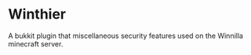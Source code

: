 Winthier
========

A bukkit plugin that miscellaneous security features used on the Winnilla minecraft server.
